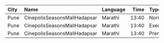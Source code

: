 | City | Name                         | Language |  Time | Type      | Price | Capacity | Booked |
| :--- | :--------------------------- | :------- | ----: | :-------- | ----: | -------: | -----: |
| Pune | CinepolisSeasonsMallHadapsar | Marathi  | 13:40 | Normal    |  112₹ |        8 |      0 |
| Pune | CinepolisSeasonsMallHadapsar | Marathi  | 13:40 | Executive |  112₹ |       31 |      2 |
| Pune | CinepolisSeasonsMallHadapsar | Marathi  | 13:40 | Premium   |  112₹ |       11 |     10 |